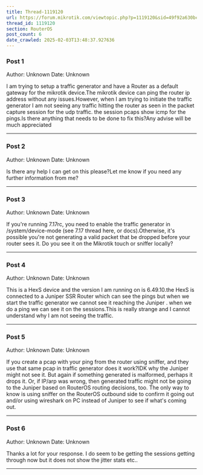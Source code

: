 ```yaml
---
title: Thread-1119120
url: https://forum.mikrotik.com/viewtopic.php?p=1119120&sid=49f92a630bc7970d8ca50523be880e8f#p1119120
thread_id: 1119120
section: RouterOS
post_count: 6
date_crawled: 2025-02-03T13:48:37.927636
---
```


### Post 1
Author: Unknown
Date: Unknown

I am trying to setup a traffic generator and have a Router as a default gateway for the mikrotik device.The mikrotik device can ping the router ip address without any issues.However, when I am trying to initiate the traffic generator I am not seeing any traffic hitting the router as seen in the packet capture session for the udp traffic. the session pcaps show icmp for the pings.Is there anything that needs to be done to fix this?Any advise will be much appreciated

---
### Post 2
Author: Unknown
Date: Unknown

Is there any help I can get on this please?Let me know if you need any further information from me?

---
### Post 3
Author: Unknown
Date: Unknown

If you're running 7.17rc, you need to enable the traffic generator in /system/device-mode (see 7.17 thread here, or docs).Otherwise, it's possible you're not generating a valid packet that be dropped before your router sees it.  Do you see it on the Mikrotik touch or sniffer locally?

---
### Post 4
Author: Unknown
Date: Unknown

This is a HexS device and the version I am running on is 6.49.10.the HexS is connected to a Juniper SSR Router which can see the pings but when we start the traffic generator we cannot see it reaching the Juniper . when we do a ping we can see it on the sessions.This is really strange and I cannot understand why I am not seeing the traffic.

---
### Post 5
Author: Unknown
Date: Unknown

If you create a pcap with your ping from the router using sniffer, and they use that same pcap in traffic generator does it work?IDK why the Juniper might not see it. But again if something generated is malformed, perhaps it drops it.  Or, if IP/arp was wrong, then generated traffic might not be going to the Juniper based on RouterOS routing decisions, too.  The only way to know is using sniffer on the RouterOS outbound side to confirm it going out and/or using wireshark on PC instead of Juniper to see if what's coming out.

---
### Post 6
Author: Unknown
Date: Unknown

Thanks a lot for your response. I do seem to be getting the sessions getting through now but it does not show the jitter stats etc..

---
